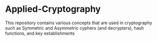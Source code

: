 # Applied-Cryptography
This repository contains various concepts that are used in cryptography such as Symmetric and Asymmetric cyphers (and decrypters), hash functions, and key establishments
